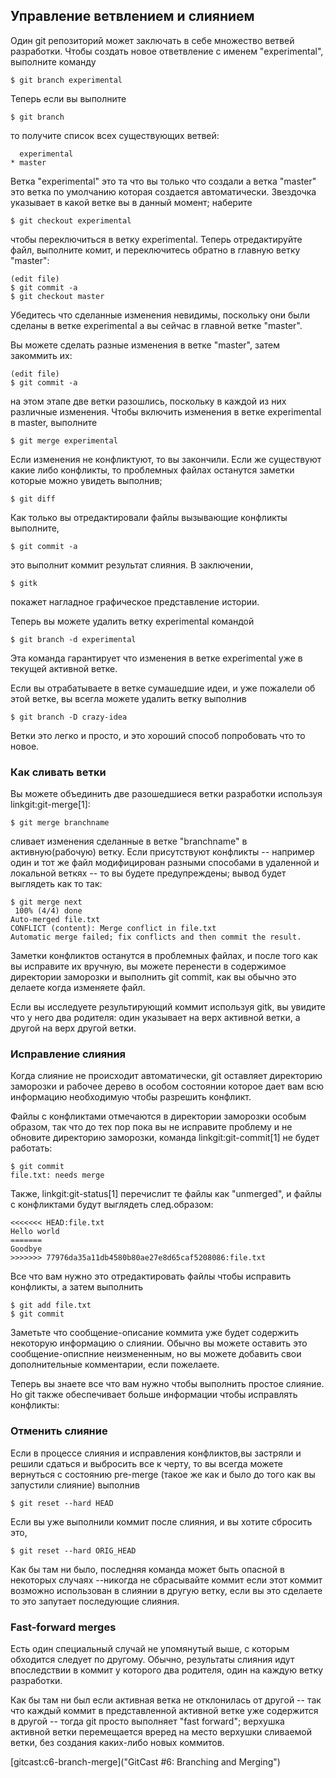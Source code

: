 ## Управление ветвлением и слиянием ##

Один git репозиторий может заключать в себе множество ветвей разработки. Чтобы создать новое ответвление с именем "experimental", выполните команду

    $ git branch experimental

Теперь если вы выполните

    $ git branch

то получите список всех существующих ветвей:

      experimental
    * master

Ветка "experimental" это та что вы только что создали а ветка "master" это ветка по умолчанию которая создается автоматически. Звездочка указывает в какой ветке вы в данный момент;
наберите

    $ git checkout experimental

чтобы переключиться в ветку experimental. Теперь отредактируйте файл, выполните комит, и переключитесь обратно в главную ветку "master":

    (edit file)
    $ git commit -a
    $ git checkout master

Убедитесь что сделанные изменения невидимы, поскольку они были сделаны в ветке experimental а вы сейчас в главной ветке "master".

Вы можете сделать разные изменения в ветке "master", затем закоммить их:

    (edit file)
    $ git commit -a

на этом этапе две ветки разошлись, поскольку в каждой из них различные изменения. Чтобы включить изменения в ветке experimental в master, выполните

    $ git merge experimental

Если изменения не конфликтуют, то вы закончили. Если же существуют какие либо конфликты, то проблемных файлах останутся заметки которые можно увидеть выполнив;

    $ git diff

Как только вы отредактировали файлы вызывающие конфликты выполните,

    $ git commit -a

это выполнит коммит результат слияния. В заключении,

    $ gitk

покажет нагладное графическое представление истории.

Теперь вы можете удалить ветку experimental командой

    $ git branch -d experimental

Эта команда гарантирует что изменения в ветке experimental уже в текущей активной ветке.

Если вы отрабатываете в ветке сумашедшие идеи, и уже пожалели об этой ветке, вы всегла можете удалить ветку выполнив

    $ git branch -D crazy-idea

Ветки это легко и просто, и это хороший способ попробовать что то новое.

### Как сливать ветки ###

Вы можете объединить две разошедшиеся ветки разработки используя
linkgit:git-merge[1]:

    $ git merge branchname

сливает изменения сделанные в ветке "branchname" в активную(рабочую) ветку.  Если присутствуют конфликты -- например один и тот же файл модифицирован разными способами в удаленной и локальной веткях -- то вы будете предупреждены; вывод будет выглядеть как то так:

    $ git merge next
     100% (4/4) done
    Auto-merged file.txt
    CONFLICT (content): Merge conflict in file.txt
    Automatic merge failed; fix conflicts and then commit the result.

Заметки конфликтов останутся в проблемных файлах, и после того как вы исправите их вручную, вы можете перенести в содержимое директории заморозки и выполнить git commit, как вы обычно это делаете когда изменяете файл.

Если вы исследуете результирующий коммит используя gitk, вы увидите что у него два родителя: один указывает на верх активной ветки, а другой на верх другой ветки.

### Исправление слияния ###

Когда слияние не происходит автоматически, git оставляет директорию заморозки и рабочее дерево в особом состоянии которое дает вам всю информацию необходимую чтобы разрешить конфликт.

Файлы с конфликтами отмечаются в директории заморозки особым образом, так что до тех пор пока вы не исправите проблему и не обновите директорию заморозки, команда linkgit:git-commit[1] не будет работать:

    $ git commit
    file.txt: needs merge

Также, linkgit:git-status[1] перечислит те файлы как "unmerged", и файлы с конфликтами будут выглядеть след.образом:

    <<<<<<< HEAD:file.txt
    Hello world
    =======
    Goodbye
    >>>>>>> 77976da35a11db4580b80ae27e8d65caf5208086:file.txt

Все что вам нужно это отредактировать файлы чтобы исправить конфликты, а затем выполнить

    $ git add file.txt
    $ git commit

Заметьте что сообщение-описание коммита уже будет содержить некоторую информацию о слиянии. Обычно вы можете оставить это сообщение-описпние неизмененным, но вы можете добавить свои дополнительные комментарии, если пожелаете.

Теперь вы знаете все что вам нужно чтобы выполнить простое слияние. Но git также обеспечивает больше информации чтобы исправлять конфликты:

### Отменить слияние ###

Если в процессе слияния и исправления конфликтов,вы застряли и решили сдаться и выбросить все к черту, то вы всегда можете вернуться с состоянию pre-merge (такое же как и было до того как вы запустили слияние) выполнив

    $ git reset --hard HEAD

Если вы уже выполнили коммит после слияния, и вы хотите сбросить это,

    $ git reset --hard ORIG_HEAD

Как бы там ни было, последняя команда может быть опасной в некоторых случаях --никогда не сбрасывайте коммит если этот коммит возможно использован в слиянии в другую ветку, если вы это сделаете то это запутает последующие слияния.

### Fast-forward merges ###

Есть один специальный случай не упомянутый выше, с которым обходится следует по другому. Обычно, результаты слияния идут впоследствии в коммит у которого два родителя, один на каждую ветку разработки.

Как бы там ни был если активная ветка не отклонилась от другой -- так что каждый коммит в представленной активной ветке уже содержится в другой -- тогда git просто выполняет "fast forward"; верхушка активной ветки перемещается вреред на место верхушки сливаемой ветки, без создания каких-либо новых коммитов.

[gitcast:c6-branch-merge]("GitCast #6: Branching and Merging")
